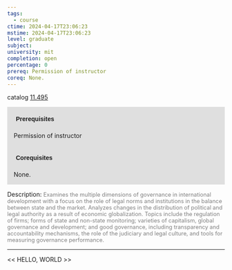 ```yaml
---
tags:
  - course
ctime: 2024-04-17T23:06:23
mstime: 2024-04-17T23:06:23
level: graduate
subject: 
university: mit
completion: open
percentage: 0
prereq: Permission of instructor
coreq: None.
---
```


catalog [11.495](http://student.mit.edu/catalog/m11c.html#11.495)

<span style="display: block; padding: 15px; background-color: rgb(100, 100, 100, 0.2);"><font id="m_prereq602_0" style="display: block; font-family: Arial, sans-serif; font-weight: bold; padding: 5px">Prerequisites</font><br><span id="prereq602_0">Permission of instructor</span></span>
<span style="display: block; padding: 15px; background-color: rgb(100, 100, 100, 0.2);"><font id="m_coreq602_0" style="display: block; font-family: Arial, sans-serif; font-weight: bold; padding: 5px">Corequisites</font><br><span id="coreq602_0">None.</span></span>

<font style="">Description:</font>
<font style="color: grey; font-size: 0.8rem;">Examines the multiple dimensions of governance in international development with a focus on the role of legal norms and institutions in the balance between state and the market. Analyzes changes in the distribution of political and legal authority as a result of economic globalization. Topics include the regulation of firms; forms of state and non-state monitoring; varieties of capitalism, global governance and development; and good governance, including transparency and accountability mechanisms, the role of the judiciary and legal culture, and tools for measuring governance performance.</font>



---

<< HELLO, WORLD >>
